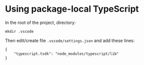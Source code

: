 Using package-local TypeScript
==============================

In the root of the project, directory:

    mkdir .vscode

Then edit/create file `.vscode/settings.json` and add these lines:

    {
        "typescript.tsdk": "node_modules/typescript/lib"
    }

